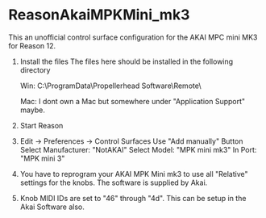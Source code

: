 # ReasonAkaiMPKMini_mk3

This an unofficial control surface configuration for the AKAI MPC mini MK3 for Reason 12.

1. Install the files
   The files here should be installed in the following directory

   Win:
   C:\ProgramData\Propellerhead Software\Remote\
   
   Mac:
   I dont own a Mac but somewhere under "Application Support" maybe.

2. Start Reason

3. Edit -> Preferences -> Control Surfaces
   Use "Add manually" Button
   Select Manufacturer: "NotAKAI"
   Select Model: "MPK mini mk3"
   In Port: "MPK mini 3"
   
4. You have to reprogram your AKAI MPK Mini mk3 to use all "Relative" settings for the knobs. 
   The software is supplied by Akai. 
   
5. Knob MIDI IDs are set to "46" through "4d". This can be setup in the Akai Software also.
